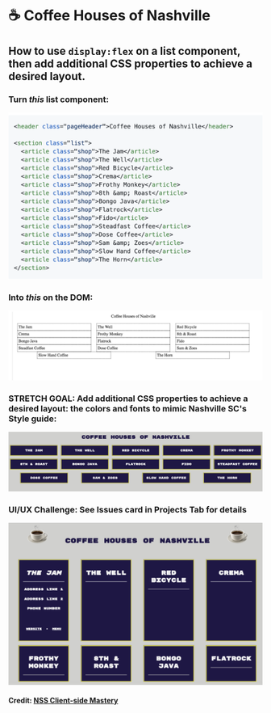 # :coffee: Coffee Houses of Nashville

##  How to use ```display:flex``` on a list component, then add additional CSS properties to achieve a desired layout.


### Turn *this* list component:
![HTML](./coffeehouses_html_screenshot.png)

### Into *this* on the DOM:
![HTML](./coffeehouses_mockup.png)

### STRETCH GOAL:  Add additional CSS properties to achieve a desired layout: the colors and fonts to mimic Nashville SC's Style guide:
![HTML](./version2screengrab.png)

### UI/UX Challenge:  See Issues card in Projects Tab for details

![HTML](./coffeehouses_UIUX_Screengrab.png)


#### Credit: [NSS Client-side Mastery](https://github.com/nashville-software-school/client-side-mastery)
